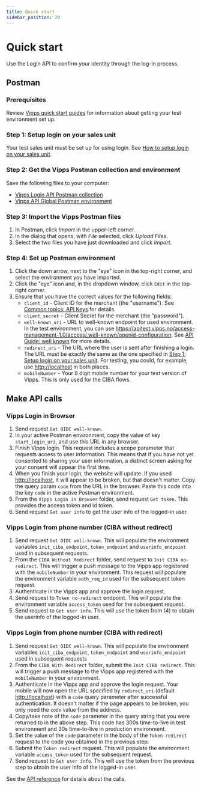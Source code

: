 ```yaml
---
title: Quick start
sidebar_position: 20
---
```



# Quick start

Use the Login API to confirm your identity through the log-in process.



## Postman

### Prerequisites

Review
[Vipps quick start guides](/docs/vipps-developers/quick-start-guides)
for information about getting your test environment set up.

### Step 1: Setup login on your sales unit

Your test sales unit must be set up for using login.
See [How to setup login on your sales unit](/docs/vipps-developers/developer-resources/portal#how-to-setup-login-on-your-sales-unit).


### Step 2: Get the Vipps Postman collection and environment

Save the following files to your computer:

* [Vipps Login API Postman collection](tools/vipps-login-api.postman_collection.json)
* [Vipps API Global Postman environment](../../vipps-developers/tools/vipps-api-global-postman-environment.json)

### Step 3: Import the Vipps Postman files

1. In Postman, click *Import* in the upper-left corner.
1. In the dialog that opens, with *File* selected, click *Upload Files*.
1. Select the two files you have just downloaded and click *Import*.

### Step 4: Set up Postman environment

1. Click the down arrow, next to the "eye" icon in the top-right corner, and select the environment you have imported.
1. Click the "eye" icon and, in the dropdown window, click `Edit` in the top-right corner.
1. Ensure that you have the correct values for the following fields:
   * `client_id` - Client ID for the merchant (the "username").
     See [Common topics: API Keys](/docs/vipps-developers/common-topics/api-keys#getting-the-api-keys) for details.
   * `client_secret` - Client Secret for the merchant (the "password").
   * `well-known_uri` - URL to well-known endpoint for used environment.
      In the test environment, you can use <https://apitest.vipps.no/access-management-1.0/access/.well-known/openid-configuration>.
      See [API Guide: well known](api-guide/integration.md#openid-connect-discovery-endpoint) for more details.
   * `redirect_uri` - The URL where the user is sent after finishing a login.
      The URL must be exactly the same as the one specified in [Step 1: Setup login on your sales unit](#step-1-setup-login-on-your-sales-unit).
      For testing, you could, for example, use <http://localhost> in both places.
   * `mobileNumber` - Your 8 digit mobile number for your test version of Vipps. This is only used for the CIBA flows.

## Make API calls

### Vipps Login in Browser

1. Send request `Get OIDC well-known`.
1. In your active Postman environment, copy the value of key `start_login_uri`, and use this URL in any browser.
1. Finish Vipps login. This request includes a scope parameter that requests access to user information.
   This means that if you have not yet consented to sharing your user information, a distinct screen asking for your consent will appear the first time.
1. When you finish your login, the website will update.
If you used <http://localhost>, it will appear to be broken, but that doesn't matter.
Copy the query param `code` from the URL in the browser. Paste this code into the key `code` in the active Postman environment.
1. From the `Vipps Login in Browser` folder, send request `Get token`. This provides the access token and id token.
1. Send request `Get user info` to get the user info of the logged-in user.

### Vipps Login from phone number (CIBA without redirect)

1. Send request `Get OIDC well-known`. This will populate the environment variables `init_ciba_endpoint`, `token_endpoint` and `userinfo_endpoint` used in subsequent requests.
2. From the `CIBA Without Redirect` folder, send request to `Init CIBA no-redirect`. This will trigger a push message to the Vipps app registered with the `mobileNumber` in your environment. This request will populate the environment variable `auth_req_id` used for the subsequent token request.
3. Authenticate in the Vipps app and approve the login request.
4. Send request to `Token no-redirect` endpoint. This will populate the environment variable `access_token` used for the subsequent request.
5. Send request to `Get user info`. This will use the token from (4) to obtain the userinfo of the logged-in user.

### Vipps Login from phone number (CIBA with redirect)

1. Send request `Get OIDC well-known`. This will populate the environment variables `init_ciba_endpoint`, `token_endpoint` and `userinfo_endpoint` used in subsequent requests
1. From the `CIBA With Redirect` folder, submit the `Init CIBA redirect`. This will trigger a push message to the Vipps app registered with the `mobileNumber` in your environment.
1. Authenticate in the Vipps app and approve the login request. Your mobile will now open the URL specified by `redirect_uri` (default <http://localhost>) with a `code` query parameter after successful authentication. It doesn't matter if the page appears to be broken, you only need the `code` value from the address.
1. Copy/take note of the `code` parameter in the query string that you were returned to in the above step. This code has 300s time-to-live in test environment and 30s time-to-live in production environment.
1. Set the value of the `code` parameter in the body of the `Token redirect` request to the code you obtained in the previous step.
1. Submit the  `Token redirect` request. This will populate the environment variable `access_token` used for the subsequent request.
1. Send request to `Get user info`. This will use the token from the previous step to obtain the user info of the logged-in user.

See the
[API reference](/api/login)
for details about the calls.
